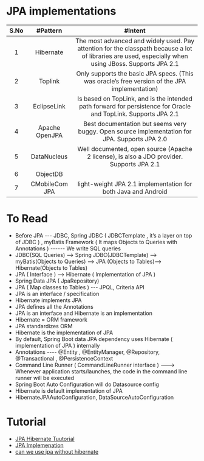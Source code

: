 # JPA implementations
|S.No | #Pattern  | #Intent |
| :---: | :---: | :---: |
|1 | Hibernate |The most advanced and widely used. Pay attention for the classpath because a lot of libraries are used, especially when using JBoss. Supports JPA 2.1  |
|2 | Toplink |Only supports the basic JPA specs. (This was oracle’s free version of the JPA implementation)  |
|3 | EclipseLink |Is based on TopLink, and is the intended path forward for persistence for Oracle and TopLink. Supports JPA 2.1  |
|4 | Apache OpenJPA |Best documentation but seems very buggy. Open source implementation for JPA. Supports JPA 2.0  |
|5 | DataNucleus |Well documented, open source (Apache 2 license), is also a JDO provider. Supports JPA 2.1  |
|6 | ObjectDB | |
|7 | CMobileCom JPA |light-weight JPA 2.1 implementation for both Java and Android  |

# To Read
* Before JPA --- JDBC, Spring JDBC ( JDBCTemplate , it’s a layer on top of JDBC ) , myBatis Framework ( It maps Objects to Queries with Annotations ) ------ We write SQL queries
* JDBC(SQL Queries) --> Spring JDBC(JDBCTemplate) --> myBatis(Objects to Queries) --> JPA (Objects to Tables)--> Hibernate(Objects to Tables)
* JPA ( Interface ) --> Hibernate ( Implementation of JPA )
* Spring Data JPA ( JpaRepository)
* JPA ( Map classes to Tables ) --- JPQL, Criteria API
* JPA is an interface / specification
* Hibernate implements JPA
* JPA defines all the Annotations
* JPA is an interface and Hibernate is an implementation
* Hibernate = ORM framework
* JPA standardizes ORM
* Hibernate is the implementation of JPA
* By default, Spring Boot data JPA dependency uses Hibernate ( implementation of JPA ) internally
* Annotations ---- @Entity , @EntityManager, @Repository, @Transactional , @PersistenceContext
* Command Line Runner ( CommandLineRunner interface ) ---> Whenever application starts/launches, the code in the command line runner will be executed
* Spring Boot Auto Configuration will do Datasource config
* Hibernate is default implementation of JPA
* HibernateJPAAutoConfiguration, DataSourceAutoConfiguration

# Tutorial
* [JPA Hibernate Tuutorial](https://www.springboottutorial.com/jpa-hibernate-tutorial-for-beginners)
* [JPA Implemenation](https://stackoverflow.com/questions/17883971/which-provider-should-be-used-for-the-java-persistence-api-jpa-implemenation)
* [can we use jpa without hibernate](https://stackoverflow.com/questions/15487631/can-we-use-jpa-without-hibernate#:~:text=JPA%20can%20be%20used%20without,has%20already%20a%20JPA%20implementation.)

